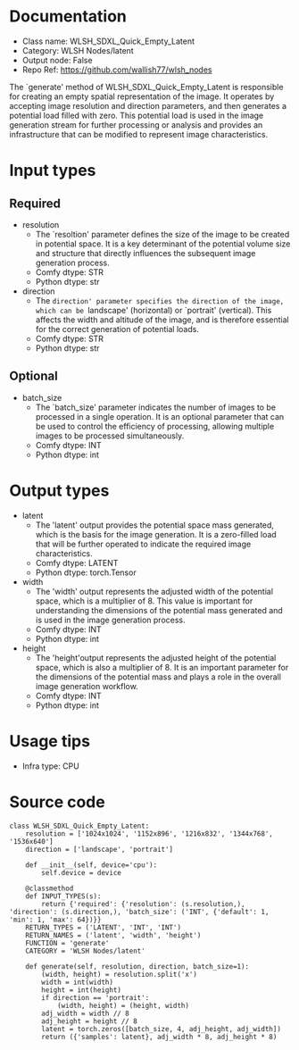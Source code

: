 # Documentation
- Class name: WLSH_SDXL_Quick_Empty_Latent
- Category: WLSH Nodes/latent
- Output node: False
- Repo Ref: https://github.com/wallish77/wlsh_nodes

The `generate' method of WLSH_SDXL_Quick_Empty_Latent is responsible for creating an empty spatial representation of the image. It operates by accepting image resolution and direction parameters, and then generates a potential load filled with zero. This potential load is used in the image generation stream for further processing or analysis and provides an infrastructure that can be modified to represent image characteristics.

# Input types
## Required
- resolution
    - The `resoltion' parameter defines the size of the image to be created in potential space. It is a key determinant of the potential volume size and structure that directly influences the subsequent image generation process.
    - Comfy dtype: STR
    - Python dtype: str
- direction
    - The `direction' parameter specifies the direction of the image, which can be `landscape' (horizontal) or `portrait' (vertical). This affects the width and altitude of the image, and is therefore essential for the correct generation of potential loads.
    - Comfy dtype: STR
    - Python dtype: str
## Optional
- batch_size
    - The `batch_size' parameter indicates the number of images to be processed in a single operation. It is an optional parameter that can be used to control the efficiency of processing, allowing multiple images to be processed simultaneously.
    - Comfy dtype: INT
    - Python dtype: int

# Output types
- latent
    - The 'latent' output provides the potential space mass generated, which is the basis for the image generation. It is a zero-filled load that will be further operated to indicate the required image characteristics.
    - Comfy dtype: LATENT
    - Python dtype: torch.Tensor
- width
    - The 'width' output represents the adjusted width of the potential space, which is a multiplier of 8. This value is important for understanding the dimensions of the potential mass generated and is used in the image generation process.
    - Comfy dtype: INT
    - Python dtype: int
- height
    - The 'height'output represents the adjusted height of the potential space, which is also a multiplier of 8. It is an important parameter for the dimensions of the potential mass and plays a role in the overall image generation workflow.
    - Comfy dtype: INT
    - Python dtype: int

# Usage tips
- Infra type: CPU

# Source code
```
class WLSH_SDXL_Quick_Empty_Latent:
    resolution = ['1024x1024', '1152x896', '1216x832', '1344x768', '1536x640']
    direction = ['landscape', 'portrait']

    def __init__(self, device='cpu'):
        self.device = device

    @classmethod
    def INPUT_TYPES(s):
        return {'required': {'resolution': (s.resolution,), 'direction': (s.direction,), 'batch_size': ('INT', {'default': 1, 'min': 1, 'max': 64})}}
    RETURN_TYPES = ('LATENT', 'INT', 'INT')
    RETURN_NAMES = ('latent', 'width', 'height')
    FUNCTION = 'generate'
    CATEGORY = 'WLSH Nodes/latent'

    def generate(self, resolution, direction, batch_size=1):
        (width, height) = resolution.split('x')
        width = int(width)
        height = int(height)
        if direction == 'portrait':
            (width, height) = (height, width)
        adj_width = width // 8
        adj_height = height // 8
        latent = torch.zeros([batch_size, 4, adj_height, adj_width])
        return ({'samples': latent}, adj_width * 8, adj_height * 8)
```